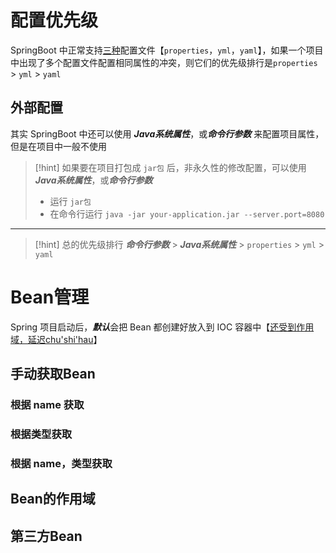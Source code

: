# 配置优先级
SpringBoot 中正常支持<u>三种</u>配置文件【`properties`，`yml`，`yaml`】，如果一个项目中出现了多个配置文件配置相同属性的冲突，则它们的优先级排行是`properties` > `yml` > `yaml`

## 外部配置
其实 SpringBoot 中还可以使用 ***Java系统属性***，或***命令行参数*** 来配置项目属性，但是在项目中一般不使用

>[!hint] 如果要在项目打包成 `jar包` 后，非永久性的修改配置，可以使用 ***Java系统属性***，或***命令行参数*** 
>- 运行 `jar包`
>- 在命令行运行 `java -jar your-application.jar --server.port=8080`

---

>[!hint] 总的优先级排行
>***命令行参数*** > ***Java系统属性*** > `properties` > `yml` > `yaml`

# Bean管理
Spring 项目启动后，***默认***会把 Bean 都创建好放入到 IOC 容器中【<u>还受到作用域，延迟chu'shi'hau</u>】

## 手动获取Bean
### 根据 name 获取




### 根据类型获取



### 根据 name，类型获取



## Bean的作用域



## 第三方Bean


















